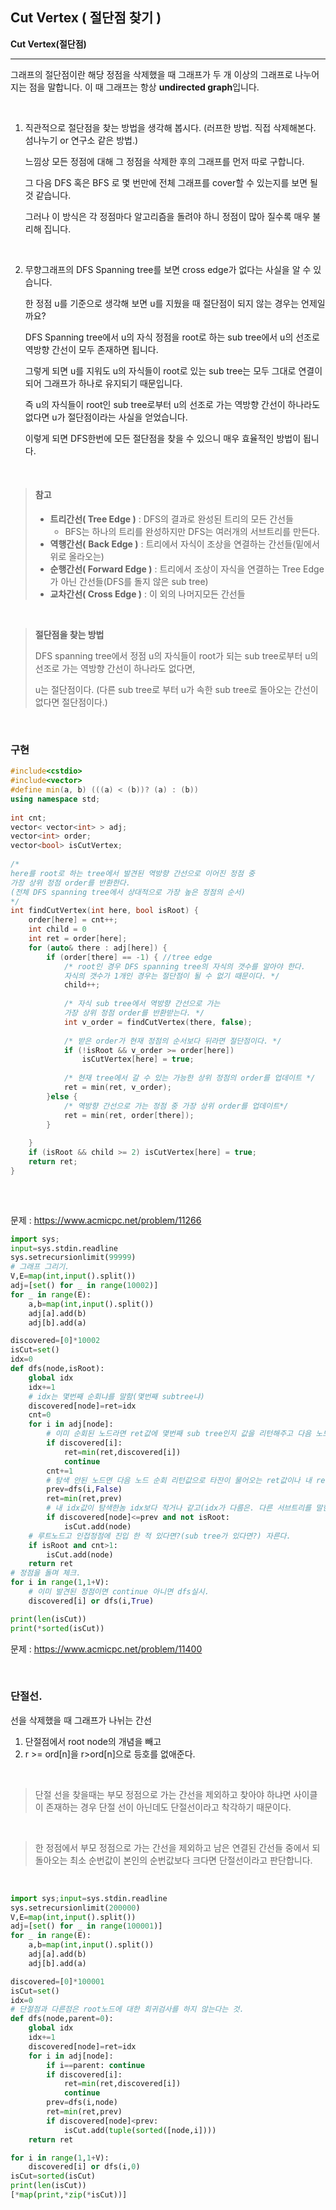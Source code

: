 ## Cut Vertex ( 절단점 찾기 )

**Cut Vertex(절단점)**

------

그래프의 절단점이란 해당 정점을 삭제했을 때 그래프가 두 개 이상의 그래프로 나누어 지는 점을 말합니다. 이 때 그래프는 항상 **undirected graph**입니다.

<br>

1) 직관적으로 절단점을 찾는 방법을 생각해 봅시다. (러프한 방법. 직접 삭제해본다. 섬나누기 or 연구소 같은 방법.)

   느낌상 모든 정점에 대해 그 정점을 삭제한 후의 그래프를 먼저 따로 구합니다.

   그 다음 DFS 혹은 BFS 로 몇 번만에 전체 그래프를 cover할 수 있는지를 보면 될 것 같습니다.

   그러나 이 방식은 각 정점마다 알고리즘을 돌려야 하니 정점이 많아 질수록 매우 불리해 집니다.

<br>

2) 무향그래프의 DFS Spanning tree를 보면 cross edge가 없다는 사실을 알 수 있습니다.

   한 정점 u를 기준으로 생각해 보면 u를 지웠을 때 절단점이 되지 않는 경우는 언제일까요?

   DFS Spanning tree에서 u의 자식 정점을 root로 하는 sub tree에서 u의 선조로 역방향 간선이 모두 존재하면 됩니다. 

   그렇게 되면 u를 지워도 u의 자식들이 root로 있는 sub tree는 모두 그대로 연결이 되어 그래프가 하나로 유지되기 때문입니다.

   즉 u의 자식들이 root인 sub tree로부터 u의 선조로 가는 역방향 간선이 하나라도 없다면 u가 절단점이라는 사실을 얻었습니다.

   이렇게 되면 DFS한번에 모든 절단점을 찾을 수 있으니 매우 효율적인 방법이 됩니다.

<br>

> #### 참고
>
> - **트리간선( Tree Edge )** : DFS의 결과로 완성된 트리의 모든 간선들
>   - BFS는 하나의 트리를 완성하지만 DFS는 여러개의 서브트리를 만든다.
> - **역행간선(** **Back Edge )** : 트리에서 자식이 조상을 연결하는 간선들(밑에서 위로 올라오는)
> - **순행간선( Forward Edge )** : 트리에서 조상이 자식을 연결하는 Tree Edge가 아닌 간선들(DFS를 돌지 않은 sub tree)
> - **교차간선( Cross Edge )** : 이 외의 나머지모든 간선들

<br>

> **절단점을 찾는 방법**
>
> DFS spanning tree에서 정점 u의 자식들이 root가 되는 sub tree로부터 u의 선조로 가는 역방향 간선이 하나라도 없다면,
>
> u는 절단점이다. (다른 sub tree로 부터 u가 속한 sub tree로 돌아오는 간선이 없다면 절단점이다.)

<br>

### 구현

```c++
#include<cstdio>
#include<vector>
#define min(a, b) (((a) < (b))? (a) : (b))
using namespace std;
 
int cnt;
vector< vector<int> > adj;
vector<int> order;
vector<bool> isCutVertex;
 
/*
here를 root로 하는 tree에서 발견된 역방향 간선으로 이어진 정점 중
가장 상위 정점 order를 반환한다.
(전체 DFS spanning tree에서 상대적으로 가장 높은 정점의 순서)
*/
int findCutVertex(int here, bool isRoot) {
    order[here] = cnt++;
    int child = 0
    int ret = order[here];
    for (auto& there : adj[here]) {
        if (order[there] == -1) { //tree edge
            /* root인 경우 DFS spanning tree의 자식의 갯수를 알아야 한다. 
            자식의 갯수가 1개인 경우는 절단점이 될 수 없기 때문이다. */
            child++;
 
            /* 자식 sub tree에서 역방향 간선으로 가는 
            가장 상위 정점 order를 반환받는다. */
            int v_order = findCutVertex(there, false);
 
            /* 받은 order가 현재 정점의 순서보다 뒤라면 절단점이다. */
            if (!isRoot && v_order >= order[here])
                isCutVertex[here] = true;
 
            /* 현재 tree에서 갈 수 있는 가능한 상위 정점의 order를 업데이트 */
            ret = min(ret, v_order);
        }else {
            /* 역방향 간선으로 가는 정점 중 가장 상위 order를 업데이트*/
            ret = min(ret, order[there]);
        }
        
    }
    if (isRoot && child >= 2) isCutVertex[here] = true;
    return ret;
}
 

```

<br>

문제 : https://www.acmicpc.net/problem/11266

```python
import sys;
input=sys.stdin.readline
sys.setrecursionlimit(99999)
# 그래프 그리기.
V,E=map(int,input().split())
adj=[set() for _ in range(10002)]
for _ in range(E):
	a,b=map(int,input().split())
	adj[a].add(b)
	adj[b].add(a)

discovered=[0]*10002
isCut=set()
idx=0
def dfs(node,isRoot):
	global idx
	idx+=1
    # idx는 몇번째 순회냐를 말함(몇번째 subtree냐)
	discovered[node]=ret=idx
	cnt=0
	for i in adj[node]:
        # 이미 순회된 노드라면 ret값에 몇번째 sub tree인지 값을 리턴해주고 다음 노드 탐색.
		if discovered[i]:
			ret=min(ret,discovered[i])
			continue
		cnt+=1
        # 탐색 안된 노드면 다음 노드 순회 리턴값으로 타잔이 물어오는 ret값이나 내 ret중 작은걸 가져감.
		prev=dfs(i,False)
		ret=min(ret,prev)
        # 내 idx값이 탐색한놈 idx보다 작거나 같고(idx가 다름은. 다른 서브트리를 말한다.) 나는 루트가 아니면? 자른다.
		if discovered[node]<=prev and not isRoot:
			isCut.add(node)
    # 루트노드고 인접정점에 진입 한 적 있다면?(sub tree가 있다면?) 자른다.
	if isRoot and cnt>1:
		isCut.add(node)
	return ret
# 정점을 돌며 체크.
for i in range(1,1+V):
    # 이미 발견된 정점이면 continue 아니면 dfs실시.
	discovered[i] or dfs(i,True)

print(len(isCut))
print(*sorted(isCut))
```

문제 : https://www.acmicpc.net/problem/11400

<br>

### 단절선.

선을 삭제했을 때 그래프가 나뉘는 간선

1. 단절점에서 root  node의 개념을 빼고
2. r >= ord[n]을 r>ord[n]으로 등호를 없애준다.

<br>

> 단절 선을 찾을때는 부모 정점으로 가는 간선을 제외하고 찾아야 하냐면 사이클이 존재하는 경우 단절 선이 아닌데도 단절선이라고 착각하기 때문이다.

<br>

> 한 정점에서 부모 정점으로 가는 간선을 제외하고 남은 연결된 간선들 중에서 되돌아오는 최소 순번값이 본인의 순번값보다 크다면 단절선이라고 판단합니다.

<br>

```python
import sys;input=sys.stdin.readline
sys.setrecursionlimit(200000)
V,E=map(int,input().split())
adj=[set() for _ in range(100001)]
for _ in range(E):
	a,b=map(int,input().split())
	adj[a].add(b)
	adj[b].add(a)

discovered=[0]*100001
isCut=set()
idx=0
# 단절점과 다른점은 root노드에 대한 회귀검사를 하지 않는다는 것.
def dfs(node,parent=0):
	global idx
	idx+=1
	discovered[node]=ret=idx
	for i in adj[node]:
		if i==parent: continue
		if discovered[i]:
			ret=min(ret,discovered[i])
			continue
		prev=dfs(i,node)
		ret=min(ret,prev)
		if discovered[node]<prev:
			isCut.add(tuple(sorted([node,i])))
	return ret

for i in range(1,1+V):
	discovered[i] or dfs(i,0)
isCut=sorted(isCut)
print(len(isCut))
[*map(print,*zip(*isCut))]
```

